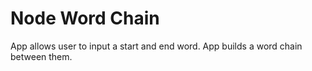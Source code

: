 # Node Word Chain

App allows user to input a start and end word. App builds a word chain between them.
